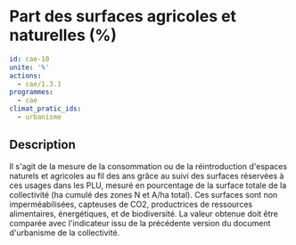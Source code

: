 # Part des surfaces agricoles et naturelles (%)
```yaml
id: cae-10
unite: '%'
actions:
  - cae/1.3.1
programmes:
  - cae
climat_pratic_ids:
  - urbanisme
```
## Description
Il s'agit de la mesure de la consommation ou de la réintroduction d'espaces naturels et agricoles au fil des ans grâce au suivi des surfaces réservées à ces usages dans les PLU, mesuré en pourcentage de la surface totale de la collectivité (ha cumulé des zones N et A/ha total). Ces surfaces sont non imperméabilisées, capteuses de CO2, productrices de ressources alimentaires, énergétiques, et de biodiversité. La valeur obtenue doit être comparée avec l'indicateur issu de la précédente version du document d'urbanisme de la collectivité.




